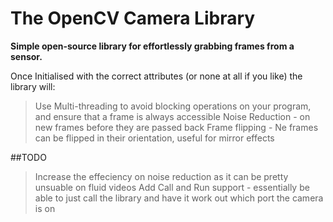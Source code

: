 # The OpenCV Camera Library 

**Simple open-source library for effortlessly grabbing frames from a sensor.**

Once Initialised with the correct attributes (or none at all if you like) the library will:

> Use Multi-threading to avoid blocking operations on your program, and ensure that a frame is always accessible 
> Noise Reduction - on new frames before they are passed back 
> Frame flipping - Ne frames can be flipped in their orientation, useful for mirror effects


##TODO
> Increase the effeciency on noise reduction as it can be pretty unsuable on fluid videos
> Add Call and Run support - essentially be able to just call the library and have it work out which port the camera is on

